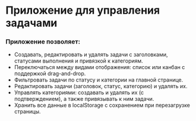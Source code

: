 # Приложение для управления задачами

### Приложение позволяет:
- Создавать, редактировать и удалять задачи с заголовками, статусами выполнения и привязкой к категориям.
- Переключаться между видами отображения: список или канбан c поддержкой drag-and-drop.
- Фильтровать задачи по статусу и категории на главной странице.
- Редактировать задачи (заголовок, статус, категорию) и удалять их.
- Управлять категориями: создавать и удалять их (с подтверждением), а также привязывать к ним задачи.
- Хранить все данные в localStorage с сохранением при перезагрузке страницы.
